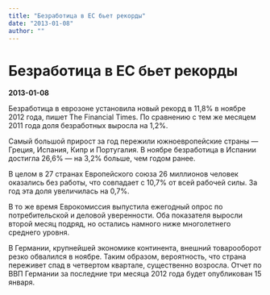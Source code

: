 ```yaml
---
title: "Безработица в ЕС бьет рекорды"
date: "2013-01-08"
author: ""
---
```


# Безработица в ЕС бьет рекорды

**2013-01-08** 

Безработица в еврозоне установила новый рекорд в 11,8% в ноябре 2012 года, пишет The Financial Times. По сравнению с тем же месяцем 2011 года доля безработных выросла на 1,2%.



Самый большой прирост за год пережили южноевропейские страны — Греция, Испания, Кипр и Португалия. В ноябре безработица в Испании достигла 26,6% — на 3,2% больше, чем годом ранее.



В целом в 27 странах Европейского союза 26 миллионов человек оказались без работы, что совпадает с 10,7% от всей рабочей силы. За год эта доля увеличилась на 0,7%.



В то же время Еврокомиссия выпустила ежегодный опрос по потребительской и деловой уверенности. Оба показателя выросли второй месяц подряд, но остались намного ниже многолетнего среднего уровня.



В Германии, крупнейшей экономике континента, внешний товарооборот резко обвалился в ноябре. Таким образом, вероятность, что страна переживет спад в четвертом квартале, существенно возросла. Отчет по ВВП Германии за последние три месяца 2012 года будет опубликован 15 января.